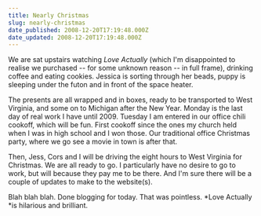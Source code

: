 ```yaml
---
title: Nearly Christmas
slug: nearly-christmas
date_published: 2008-12-20T17:19:48.000Z
date_updated: 2008-12-20T17:19:48.000Z
---
```


We are sat upstairs watching *Love Actually* (which I'm disappointed to realise we purchased -- for some unknown reason -- in full frame), drinking coffee and eating cookies. Jessica is sorting through her beads, puppy is sleeping under the futon and in front of the space heater.

The presents are all wrapped and in boxes, ready to be transported to West Virginia, and some on to Michigan after the New Year. Monday is the last day of real work I have until 2009. Tuesday I am entered in our office chili cookoff, which will be fun. First cookoff since the ones my church held when I was in high school and I won those. Our traditional office Christmas party, where we go see a movie in town is after that.

Then, Jess, Cors and I will be driving the eight hours to West Virginia for Christmas. We are all ready to go. I particularly have no desire to go to work, but will because they pay me to be there. And I'm sure there will be a couple of updates to make to the website(s).

Blah blah blah. Done blogging for today. That was pointless. *Love Actually *is hilarious and brilliant.
